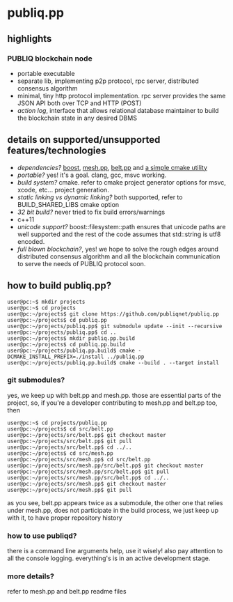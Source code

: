 # publiq.pp

## highlights
### PUBLIQ blockchain node
+ portable executable
+ separate lib, implementing p2p protocol, rpc server, distributed consensus algorithm
+ minimal, tiny http protocol implementation. rpc server provides the same JSON API both over TCP and HTTP (POST)
+ *action log*, interface that allows relational database maintainer to build the blockchain state in any desired DBMS

## details on supported/unsupported features/technologies
+ *dependencies?* [boost](https://www.boost.org "boost"), [mesh.pp](https://github.com/publiqnet/mesh.pp "mesh.pp"), [belt.pp](https://github.com/publiqnet/belt.pp "belt.pp") and [a simple cmake utility](https://github.com/PUBLIQNetwork/cmake_utility "the simple title for the simple cmake utility")
+ *portable?* yes! it's a goal. clang, gcc, msvc working.
+ *build system?* cmake. refer to cmake project generator options for msvc, xcode, etc... project generation.
+ *static linking vs dynamic linking?* both supported, refer to BUILD_SHARED_LIBS cmake option
+ *32 bit build?* never tried to fix build errors/warnings
+ c++11
+ *unicode support?* boost::filesystem::path ensures that unicode paths are well supported and the rest of the code assumes that std::string is utf8 encoded.
+ *full blown blockchain?*, yes! we hope to solve the rough edges around distributed consensus algorithm and all the blockchain communication to serve the needs of PUBLIQ protocol soon.

## how to build publiq.pp?
```console
user@pc:~$ mkdir projects
user@pc:~$ cd projects
user@pc:~/projects$ git clone https://github.com/publiqnet/publiq.pp
user@pc:~/projects$ cd publiq.pp
user@pc:~/projects/publiq.pp$ git submodule update --init --recursive
user@pc:~/projects/publiq.pp$ cd ..
user@pc:~/projects$ mkdir publiq.pp.build
user@pc:~/projects$ cd publiq.pp.build
user@pc:~/projects/publiq.pp.build$ cmake -DCMAKE_INSTALL_PREFIX=./install ../publiq.pp
user@pc:~/projects/publiq.pp.build$ cmake --build . --target install
```

### git submodules?
yes, we keep up with belt.pp and mesh.pp. those are essential parts of the project, so, if you're a developer contributing to mesh.pp and belt.pp too, then
```console
user@pc:~$ cd projects/publiq.pp
user@pc:~/projects$ cd src/belt.pp
user@pc:~/projects/src/belt.pp$ git checkout master
user@pc:~/projects/src/belt.pp$ git pull
user@pc:~/projects/src/belt.pp$ cd ../..
user@pc:~/projects$ cd src/mesh.pp
user@pc:~/projects/src/mesh.pp$ cd src/belt.pp
user@pc:~/projects/src/mesh.pp/src/belt.pp$ git checkout master
user@pc:~/projects/src/mesh.pp/src/belt.pp$ git pull
user@pc:~/projects/src/mesh.pp/src/belt.pp$ cd ../..
user@pc:~/projects/src/mesh.pp$ git checkout master
user@pc:~/projects/src/mesh.pp$ git pull
```
as you see, belt.pp appears twice as a submodule, the other one that relies under mesh.pp, does not participate in the build process, we just keep up with it, to have proper repository history

### how to use publiqd?
there is a command line arguments help, use it wisely!
also pay attention to all the console logging.
everything's is in an active development stage.

### more details?
refer to mesh.pp and belt.pp readme files
